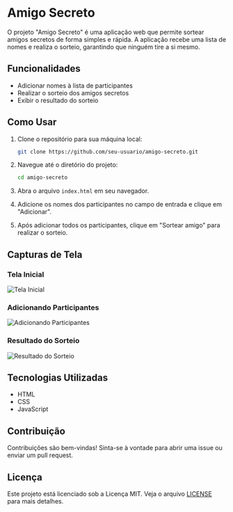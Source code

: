 # Amigo Secreto

O projeto "Amigo Secreto" é uma aplicação web que permite sortear amigos secretos de forma simples e rápida. A aplicação recebe uma lista de nomes e realiza o sorteio, garantindo que ninguém tire a si mesmo.

## Funcionalidades

- Adicionar nomes à lista de participantes
- Realizar o sorteio dos amigos secretos
- Exibir o resultado do sorteio

## Como Usar

1. Clone o repositório para sua máquina local:
    ```sh
    git clone https://github.com/seu-usuario/amigo-secreto.git
    ```

2. Navegue até o diretório do projeto:
    ```sh
    cd amigo-secreto
    ```

3. Abra o arquivo `index.html` em seu navegador.

4. Adicione os nomes dos participantes no campo de entrada e clique em "Adicionar".

5. Após adicionar todos os participantes, clique em "Sortear amigo" para realizar o sorteio.

## Capturas de Tela

### Tela Inicial
![Tela Inicial](assets/tela-inicial.png)

### Adicionando Participantes
![Adicionando Participantes](assets/adicionando-participantes.png)

### Resultado do Sorteio
![Resultado do Sorteio](assets/resultado-sorteio.png)

## Tecnologias Utilizadas

- HTML
- CSS
- JavaScript

## Contribuição

Contribuições são bem-vindas! Sinta-se à vontade para abrir uma issue ou enviar um pull request.

## Licença

Este projeto está licenciado sob a Licença MIT. Veja o arquivo [LICENSE](LICENSE) para mais detalhes.